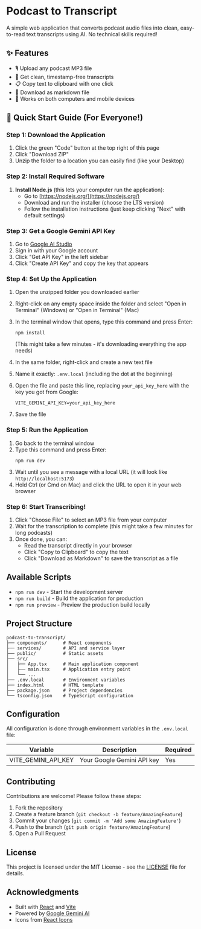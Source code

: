 # Podcast to Transcript

A simple web application that converts podcast audio files into clean, easy-to-read text transcripts using AI. No technical skills required!

## ✨ Features

- 🎙️ Upload any podcast MP3 file
- 📝 Get clean, timestamp-free transcripts
- 📋 Copy text to clipboard with one click
- 💾 Download as markdown file
- 📱 Works on both computers and mobile devices

## 🚀 Quick Start Guide (For Everyone!)

### Step 1: Download the Application

1. Click the green "Code" button at the top right of this page
2. Click "Download ZIP"
3. Unzip the folder to a location you can easily find (like your Desktop)

### Step 2: Install Required Software

1. **Install Node.js** (this lets your computer run the application):
   - Go to [https://nodejs.org/](https://nodejs.org/)
   - Download and run the installer (choose the LTS version)
   - Follow the installation instructions (just keep clicking "Next" with default settings)

### Step 3: Get a Google Gemini API Key

1. Go to [Google AI Studio](https://makersuite.google.com/)
2. Sign in with your Google account
3. Click "Get API Key" in the left sidebar
4. Click "Create API Key" and copy the key that appears

### Step 4: Set Up the Application

1. Open the unzipped folder you downloaded earlier
2. Right-click on any empty space inside the folder and select "Open in Terminal" (Windows) or "Open in Terminal" (Mac)
3. In the terminal window that opens, type this command and press Enter:
   ```
   npm install
   ```
   (This might take a few minutes - it's downloading everything the app needs)

4. In the same folder, right-click and create a new text file
5. Name it exactly: `.env.local` (including the dot at the beginning)
6. Open the file and paste this line, replacing `your_api_key_here` with the key you got from Google:
   ```
   VITE_GEMINI_API_KEY=your_api_key_here
   ```
7. Save the file

### Step 5: Run the Application

1. Go back to the terminal window
2. Type this command and press Enter:
   ```
   npm run dev
   ```
3. Wait until you see a message with a local URL (it will look like `http://localhost:5173`)
4. Hold Ctrl (or Cmd on Mac) and click the URL to open it in your web browser

### Step 6: Start Transcribing!

1. Click "Choose File" to select an MP3 file from your computer
2. Wait for the transcription to complete (this might take a few minutes for long podcasts)
3. Once done, you can:
   - Read the transcript directly in your browser
   - Click "Copy to Clipboard" to copy the text
   - Click "Download as Markdown" to save the transcript as a file

## Available Scripts

- `npm run dev` - Start the development server
- `npm run build` - Build the application for production
- `npm run preview` - Preview the production build locally

## Project Structure

```
podcast-to-transcript/
├── components/      # React components
├── services/        # API and service layer
├── public/          # Static assets
├── src/
│   ├── App.tsx      # Main application component
│   ├── main.tsx     # Application entry point
│   └── ...
├── .env.local       # Environment variables
├── index.html       # HTML template
├── package.json     # Project dependencies
└── tsconfig.json    # TypeScript configuration
```

## Configuration

All configuration is done through environment variables in the `.env.local` file:

| Variable           | Description                           | Required |
|--------------------|---------------------------------------|----------|
| VITE_GEMINI_API_KEY | Your Google Gemini API key           | Yes      |

## Contributing

Contributions are welcome! Please follow these steps:

1. Fork the repository
2. Create a feature branch (`git checkout -b feature/AmazingFeature`)
3. Commit your changes (`git commit -m 'Add some AmazingFeature'`)
4. Push to the branch (`git push origin feature/AmazingFeature`)
5. Open a Pull Request

## License

This project is licensed under the MIT License - see the [LICENSE](LICENSE) file for details.

## Acknowledgments

- Built with [React](https://reactjs.org/) and [Vite](https://vitejs.dev/)
- Powered by [Google Gemini AI](https://ai.google/)
- Icons from [React Icons](https://react-icons.github.io/react-icons/)
